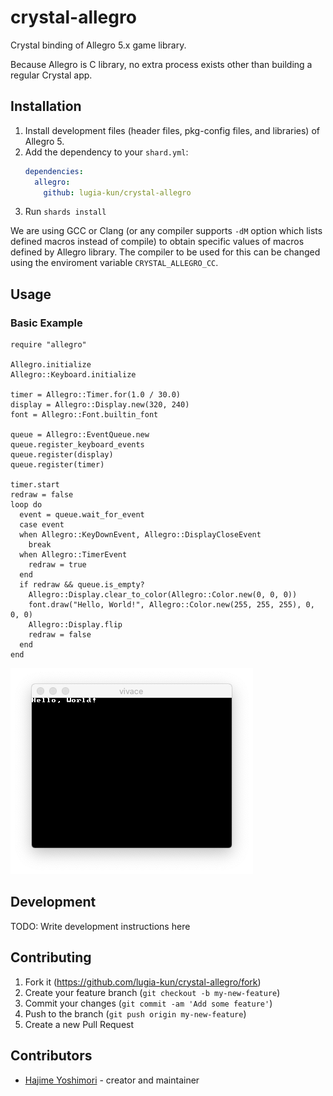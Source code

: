 # crystal-allegro

Crystal binding of Allegro 5.x game library.

Because Allegro is C library, no extra process exists other than
building a regular Crystal app.

## Installation

1. Install development files (header files, pkg-config files, and
   libraries) of Allegro 5.
2. Add the dependency to your `shard.yml`:
   ```yaml
   dependencies:
     allegro:
       github: lugia-kun/crystal-allegro
   ```
3. Run `shards install`

We are using GCC or Clang (or any compiler supports `-dM` option which
lists defined macros instead of compile) to obtain specific values of
macros defined by Allegro library. The compiler to be used for this
can be changed using the enviroment variable `CRYSTAL_ALLEGRO_CC`.

## Usage

### Basic Example

```crystal
require "allegro"

Allegro.initialize
Allegro::Keyboard.initialize

timer = Allegro::Timer.for(1.0 / 30.0)
display = Allegro::Display.new(320, 240)
font = Allegro::Font.builtin_font

queue = Allegro::EventQueue.new
queue.register_keyboard_events
queue.register(display)
queue.register(timer)

timer.start
redraw = false
loop do
  event = queue.wait_for_event
  case event
  when Allegro::KeyDownEvent, Allegro::DisplayCloseEvent
    break
  when Allegro::TimerEvent
    redraw = true
  end
  if redraw && queue.is_empty?
    Allegro::Display.clear_to_color(Allegro::Color.new(0, 0, 0))
    font.draw("Hello, World!", Allegro::Color.new(255, 255, 255), 0, 0, 0)
    Allegro::Display.flip
    redraw = false
  end
end
```
![Screenshot of Basic example](./examples/vivace.png)

## Development

TODO: Write development instructions here

## Contributing

1. Fork it (<https://github.com/lugia-kun/crystal-allegro/fork>)
2. Create your feature branch (`git checkout -b my-new-feature`)
3. Commit your changes (`git commit -am 'Add some feature'`)
4. Push to the branch (`git push origin my-new-feature`)
5. Create a new Pull Request

## Contributors

- [Hajime Yoshimori](https://github.com/lugia-kun]) - creator and maintainer
